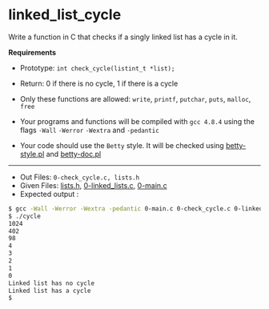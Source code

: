 # linked_list_cycle
Write a function in C that checks if a singly linked list has a cycle in it.

**Requirements**
- Prototype: `int check_cycle(listint_t *list);`
- Return: 0 if there is no cycle, 1 if there is a cycle

- Only these functions are allowed: `write`, `printf`, `putchar`, `puts`, `malloc`, `free`
- Your programs and functions will be compiled with `gcc 4.8.4` using the flags `-Wall` `-Werror` `-Wextra` and `-pedantic`
- Your code should use the `Betty` style. It will be checked using [betty-style.pl](https://github.com/hs-hq/Betty/blob/master/betty-style.pl "betty-style.pl") and [betty-doc.pl](https://github.com/hs-hq/Betty/blob/master/betty-doc.pl "betty-doc.pl")

---
- Out Files: `0-check_cycle.c, lists.h`
- Given Files: [lists.h](lists.h), [0-linked_lists.c](0-linked_lists.c), [0-main.c](0-main.c)
- Expected output :
```sh
$ gcc -Wall -Werror -Wextra -pedantic 0-main.c 0-check_cycle.c 0-linked_lists.c -o cycle
$ ./cycle 
1024
402
98
4
3
2
1
0
Linked list has no cycle
Linked list has a cycle
$
```